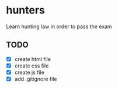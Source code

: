 # hunters

Learn hunting law in order to pass the exam

## TODO

- [x] create html file
- [x] create css file
- [x] create js file
- [x] add .gitignore file
